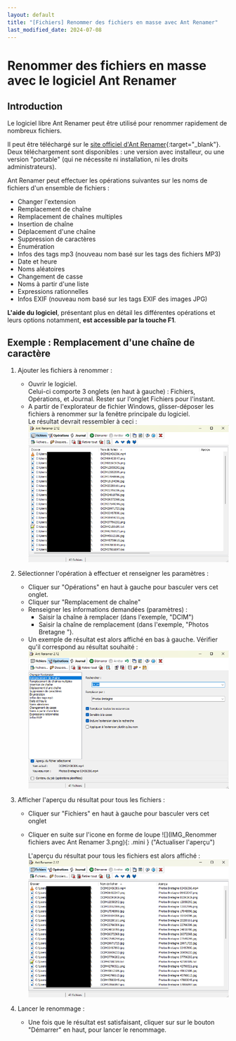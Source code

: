 ```yaml
---
layout: default
title: "[Fichiers] Renommer des fichiers en masse avec Ant Renamer"
last_modified_date: 2024-07-08
---
```

# Renommer des fichiers en masse avec le logiciel Ant Renamer
## Introduction

Le logiciel libre Ant Renamer peut être utilisé pour renommer rapidement de nombreux fichiers.

Il peut être téléchargé sur le [site officiel d'Ant Renamer](https://www.antp.be/software/renamer/fr){:target="_blank"}.  
Deux téléchargement sont disponibles : une version avec installeur, ou une version "portable" (qui ne nécessite ni installation, ni les droits administrateurs).

Ant Renamer peut effectuer les opérations suivantes sur les noms de fichiers d'un ensemble de fichiers : 
- Changer l'extension
- Remplacement de chaîne
- Remplacement de chaînes multiples
- Insertion de chaîne
- Déplacement d'une chaîne
- Suppression de caractères
- Énumération
- Infos des tags mp3 (nouveau nom basé sur les tags des fichiers MP3)
- Date et heure
- Noms aléatoires
- Changement de casse
- Noms à partir d'une liste
- Expressions rationnelles
- Infos EXIF (nouveau nom basé sur les tags EXIF des images JPG)

**L'aide du logiciel**, présentant plus en détail les différentes opérations et leurs options notamment, **est accessible par la touche F1**.


## Exemple : Remplacement d'une chaîne de caractère

1. Ajouter les fichiers à renommer :
	- Ouvrir le logiciel.  
  Celui-ci comporte 3 onglets (en haut à gauche) : Fichiers, Opérations, et Journal. Rester sur l'onglet Fichiers pour l'instant.
	- A partir de l'explorateur de fichier Windows, glisser-déposer les fichiers à renommer sur la fenêtre principale du logiciel.  
  Le résultat devrait ressembler à ceci : 
![](IMG_Renommer%20fichiers%20avec%20Ant%20Renamer%201.png)

2. Sélectionner l'opération à effectuer et renseigner les paramètres :
	- Cliquer sur "Opérations" en haut à gauche pour basculer vers cet onglet.
	- Cliquer sur "Remplacement de chaîne"
	- Renseigner les informations demandées (paramètres) : 
		- Saisir la chaîne à remplacer (dans l'exemple, "DCIM")
		- Saisir la chaîne de remplacement (dans l'exemple, "Photos Bretagne ").
	- Un exemple de résultat est alors affiché en bas à gauche. Vérifier qu'il correspond au résultat souhaité :
	![](IMG_Renommer%20fichiers%20avec%20Ant%20Renamer%202.png)

3. Afficher l'aperçu du résultat pour tous les fichiers :
	- Cliquer sur "Fichiers" en haut à gauche pour basculer vers cet onglet
	- Cliquer en suite sur l'icone en forme de loupe ![](IMG_Renommer fichiers avec Ant Renamer 3.png){: .mini } ("Actualiser l'aperçu")    
	    
	  L'aperçu du résultat pour tous les fichiers est alors affiché : 
	   ![](IMG_Renommer%20fichiers%20avec%20Ant%20Renamer%204.png)

4. Lancer le renommage :
	- Une fois que le résultat est satisfaisant, cliquer sur sur le bouton "Démarrer" en haut, pour lancer le renommage.

